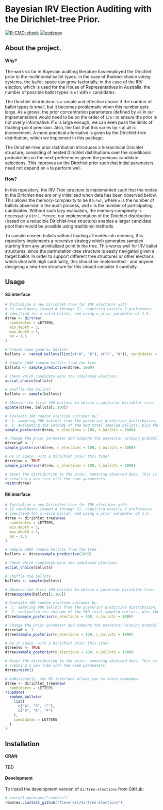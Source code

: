 # Bayesian IRV Election Auditing with the Dirichlet-tree Prior.
  <!-- badges: start -->
  [![R-CMD-check](https://github.com/fleverest/dirtree-elections/actions/workflows/R-CMD-check.yaml/badge.svg)](https://github.com/fleverest/dirtree-elections/actions/workflows/R-CMD-check.yaml)
  [![codecov](https://codecov.io/gh/fleverest/dirtree-elections/branch/master/graph/badge.svg?token=V36WLNA1BY)](https://codecov.io/gh/fleverest/dirtree-elections)
  <!-- badges: end -->

## About the project.

#### Why?

The work so far in Bayesian auditing literature has employed the Dirichlet prior to the multinomial ballot types. In the case of Ranked-choice voting systems, the ballot-space can grow factorially; in the case of the IRV election, which is used for the House of Representatives in Australia, the number of possible ballot types is `n!` with `n` candidates.

The Dirichlet distribution is a simple and effective choice if the number of ballot types is small, but it becomes problematic when this number gets large. As `n` grows, the prior concentration parameters (defined by `a0` in our implementation) would need to be on the order of `1/n!` to ensure the prior is not overly informative. If `n` is large enough, we can even push the limits of floating-point precision. Also, the fact that this varies by `n` at all is inconvenient. A more practical alternative is given by the Dirichlet-tree distribution, which we implement in this package.

The Dirichlet-tree prior distribution introduces a hierarchical Dirichlet structure, consisting of nested Dirichlet distributions over the conditional probabilities on the next-preferences given the previous candidate selections. This improves on the Dirichlet prior such that initial parameters need not depend on `n` to perform well.

#### How?

In this repository, the IRV Tree structure is implemented such that the nodes in the Dirichlet-tree are only initialised when data has been observed below. This allows the memory-complexity to be `O(n*m)`, where `m` is the number of ballots observed in the audit process, and `n` is the number of participating candidates. Without such lazy evaluation, the memory-complexity is necessarily `O(n!)`. Hence, our implementation of the Dirichlet distribution (based on a reducible Dirichlet-tree structure) enables a larger candidate pool than would be possible using traditional methods.

To sample unseen ballots without loading all nodes into memory, this repository implements a recursive strategy which generates samples starting from any uninitialized point in the tree. This works well for IRV ballot structures, since the permutation-tree structure is easily navigated given a target ballot. In order to support different tree structures or other elections which deal with high cardinality, this should be implemented - and anyone designing a new tree structure for this should consider it carefully.


## Usage

#### S3 interface
```R
# Initialize a new Dirichlet-tree for IRV elections with
# 26 candidates (named A through Z), requiring exactly 3 preferences
# specified for a valid ballot, and using a prior parameter of 1.5.
dtree <- dirtree(
  candidates = LETTERS,
  min_depth = 3,
  max_depth = 3,
  a0 = 1.5
)

# Create some generic ballots
ballots <- ranked_ballots(list(c("A", "B"), c("C", "D")), candidates = LETTERS)

# Sample 1000 random ballots from the tree.
ballots <- sample_predictive(dtree, 1000)

# Check which candidate wins the simulated election:
social_choice(ballots)

# Shuffle the ballots
ballots <- sample(ballots)

# Observe the first 100 ballots to obtain a posterior Dirichlet-tree.
update(dtree, ballots[1:100])

# Evaluate 100 random election outcomes by:
#  1. sampling 900 ballots from the posterior predictive distribution, and
#  2. evaluating the outcome of the 900 total sampled ballots, plus the 100 observed.
sample_posterior(dtree, n_elections = 100, n_ballots = 1000)

# Change the prior parameter and compare the posterior winning probabilities.
dtree$a0 <- 1.
sample_posterior(dtree, n_elections = 100, n_ballots = 1000)

# Do it again, with a Dirichlet prior this time!
dtree$vd <- TRUE
sample_posterior(dtree, n_elections = 100, n_ballots = 1000)

# Reset the distribution to the prior, removing observed data. This is equivalent to
# creating a new tree with the same parameters.
reset(dtree)
```

#### R6 interface
```R
# Initialize a new Dirichlet-tree for IRV elections with
# 26 candidates (named A through Z), requiring exactly 3 preferences
# specified for a valid ballot, and using a prior parameter of 1.5.
dtree <- dirichlet_tree$new(
  candidates = LETTERS,
  min_depth = 3,
  max_depth = 3,
  a0 = 1.5
)

# Sample 1000 random ballots from the tree.
ballots <- dtree$sample_predictive(1000)

# Check which candidate wins the simulated election:
social_choice(ballots)

# Shuffle the ballots
ballots <- sample(ballots)

# Observe the first 100 ballots to obtain a posterior Dirichlet-tree.
dtree$update(ballots[1:100])

# Evaluate 100 random election outcomes by:
#  1. sampling 900 ballots from the posterior predictive distribution, and
#  2. evaluating the outcome of the 900 total sampled ballots, plus the 100 observed.
dtree$sample_posterior(n_elections = 100, n_ballots = 1000)

# Change the prior parameter and compare the posterior winning probabilities.
dtree$a0 <- 1.
dtree$sample_posterior(n_elections = 100, n_ballots = 1000)

# Do it again, with a Dirichlet prior this time!
dtree$vd <- TRUE
dtree$sample_posterior(n_elections = 100, n_ballots = 1000)

# Reset the distribution to the prior, removing observed data. This is equivalent to
# creating a new tree with the same parameters.
dtree$reset()

# Additionally, the R6 interface allows you to chain commands:
dtree <- dirichlet_tree$new(
  candidates = LETTERS
)$update(
  ranked_ballots(
    list(
      c("A", "B", "C"),
      c("D", "E", "F")
    ),
    candidates = LETTERS
  )
)
```

## Installation

#### CRAN

TBD

#### Development

To install the development version of `dirtree-elections` from GitHub:
```R
# install.packages("remotes")
remotes::install_github("fleverest/dirtree-elections")
```
